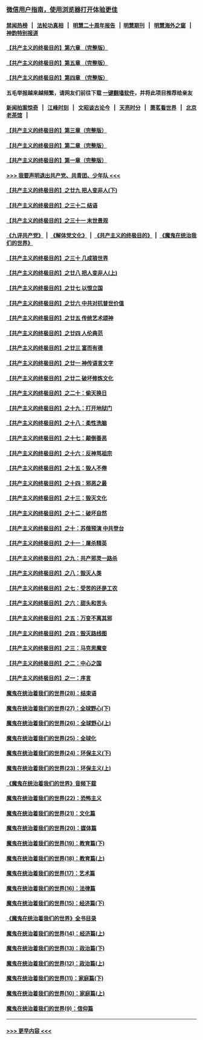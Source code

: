 ### [微信用户指南，使用浏览器打开体验更佳](https://github.com/gfw-breaker/banned-news1/blob/master/indexes/wechat-guide.md?t=0)
#### [禁闻热榜](热点新闻.md?t=0)  &nbsp;&nbsp;|&nbsp;&nbsp; [法轮功真相](https://github.com/gfw-breaker/truth/blob/master/README.md?t=0) &nbsp;&nbsp;|&nbsp;&nbsp; [明慧二十周年报告](https://github.com/gfw-breaker/mh-reports/blob/master/README.md?t=0) &nbsp;&nbsp;|&nbsp;&nbsp;[明慧期刊](https://github.com/gfw-breaker/mh-qikan) &nbsp;&nbsp;|&nbsp;&nbsp; [明慧海外之窗](https://github.com/gfw-breaker/mh-news/blob/master/README.md?t=0) &nbsp;&nbsp;|&nbsp;&nbsp; [神韵特别报道](https://github.com/gfw-breaker/mh-news/blob/master/shenyun.md?t=0)
#### [【共产主义的终极目的】第六章 （完整版）](../pages/nsc422/n11428913.md?t=02061055) 
#### [【共产主义的终极目的】第五章 （完整版）](../pages/nsc422/n11428912.md?t=02061055) 
#### [【共产主义的终极目的】第四章 （完整版）](../pages/nsc422/n11428907.md?t=02061055) 
#### 五毛举报越来越频繁，请网友们前往下载 [一键翻墙软件](https://github.com/gfw-breaker/ssr-accounts)，并将此项目推荐给亲友
#### [新闻拍案惊奇](https://github.com/gfw-breaker/banned-news1/blob/master/pages/link4.md) &nbsp;&nbsp;|&nbsp;&nbsp; [江峰时刻](https://github.com/gfw-breaker/banned-news1/blob/master/pages/link4.md) &nbsp;&nbsp;|&nbsp;&nbsp; [文昭谈古论今](https://github.com/gfw-breaker/banned-news1/blob/master/pages/link4.md) &nbsp;&nbsp;|&nbsp;&nbsp; [天亮时分](https://github.com/gfw-breaker/banned-news1/blob/master/pages/link4.md) &nbsp;&nbsp;|&nbsp;&nbsp; [萧茗看世界](https://github.com/gfw-breaker/banned-news1/blob/master/pages/link4.md) &nbsp;&nbsp;|&nbsp;&nbsp; [北京老茶馆](https://github.com/gfw-breaker/banned-news1/blob/master/pages/link4.md) &nbsp;&nbsp;|&nbsp;&nbsp; 
#### [【共产主义的终极目的】第三章（完整版）](../pages/nsc422/n11428848.md?t=02061055) 
#### [【共产主义的终极目的】第二章（完整版）](../pages/nsc422/n11428831.md?t=02061055) 
#### [【共产主义的终极目的】第一章（完整版）](../pages/nsc422/n11417651.md?t=02061055) 
#### [>>> 我要声明退出共产党、共青团、少年队 <<<](https://github.com/begood0513/goodnews/blob/master/quit/letter.md) 
#### [【共产主义的终极目的】之廿九 把人变非人(下)](../pages/nsc422/n11344140.md?t=02061055) 
#### [【共产主义的终极目的】之三十二 结语](../pages/nsc422/n11360535.md?t=02061055) 
#### [【共产主义的终极目的】之三十一 末世景观](../pages/nsc422/n11351129.md?t=02061055) 
#### [《九评共产党》](https://github.com/begood0513/9ping.md/blob/master/README.md) &nbsp;|&nbsp; [《解体党文化》](../../../../jtdwh.md/blob/master/README.md)  &nbsp;|&nbsp; [《共产主义的终极目的》](../../../../gczydzjmd.md/blob/master/README.md) &nbsp;|&nbsp; [《魔鬼在统治我们的世界》](../../../../mgztzwmdsj.md/blob/master/README.md) 
#### [【共产主义的终极目的】之三十 几成狼世界](../pages/nsc422/n11348280.md?t=02061055) 
#### [【共产主义的终极目的】之廿八 把人变非人(上)](../pages/nsc422/n11340492.md?t=02061055) 
#### [【共产主义的终极目的】之廿七 以恨立国](../pages/nsc422/n11336944.md?t=02061055) 
#### [【共产主义的终极目的】之廿六 中共对抗普世价值](../pages/nsc422/n11324785.md?t=02061055) 
#### [【共产主义的终极目的】之廿五 传统艺术颂神](../pages/nsc422/n11296396.md?t=02061055) 
#### [【共产主义的终极目的】之廿四 人伦典范](../pages/nsc422/n11296397.md?t=02061055) 
#### [【共产主义的终极目的】之廿三 富而有德](../pages/nsc422/n11283598.md?t=02061055) 
#### [【共产主义的终极目的】之廿一 神传语言文字](../pages/nsc422/n11263265.md?t=02061055) 
#### [【共产主义的终极目的】之廿二 破坏修炼文化](../pages/nsc422/n11245728.md?t=02061055) 
#### [【共产主义的终极目的】之二十：偷天换日](../pages/nsc422/n11238846.md?t=02061055) 
#### [【共产主义的终极目的】之十九：打开地狱门](../pages/nsc422/n11206376.md?t=02061055) 
#### [【共产主义的终极目的】之十八：柔性洗脑](../pages/nsc422/n11199994.md?t=02061055) 
#### [【共产主义的终极目的】之十七：颠倒善恶](../pages/nsc422/n11179782.md?t=02061055) 
#### [【共产主义的终极目的】之十六：反神骂祖宗](../pages/nsc422/n11166798.md?t=02061055) 
#### [【共产主义的终极目的】之十五：毁人不倦](../pages/nsc422/n11166792.md?t=02061055) 
#### [【共产主义的终极目的】之十四：邪恶之最](../pages/nsc422/n11150249.md?t=02061055) 
#### [【共产主义的终极目的】之十三：毁灭文化](../pages/nsc422/n11135227.md?t=02061055) 
#### [【共产主义的终极目的】之十二：破坏自然](../pages/nsc422/n11135214.md?t=02061055) 
#### [【共产主义的终极目的】之十：苏俄预演 中共登台](../pages/nsc422/n11118424.md?t=02061055) 
#### [【共产主义的终极目的】之十一：屠杀精英](../pages/nsc422/n11118442.md?t=02061055) 
#### [【共产主义的终极目的】之九：共产邪灵一路杀](../pages/nsc422/n11114139.md?t=02061055) 
#### [【共产主义的终极目的】之八：毁灭人类](../pages/nsc422/n11108503.md?t=02061055) 
#### [【共产主义的终极目的】之七：受苦的还是工农](../pages/nsc422/n11101809.md?t=02061055) 
#### [【共产主义的终极目的】之六：甜头和苦头](../pages/nsc422/n11096971.md?t=02061055) 
#### [【共产主义的终极目的】之五：万变不离其邪](../pages/nsc422/n11091285.md?t=02061055) 
#### [【共产主义的终极目的】之四：毁灭路线图](../pages/nsc422/n11086284.md?t=02061055) 
#### [【共产主义的终极目的】之三：马克思魔变](../pages/nsc422/n11061941.md?t=02061055) 
#### [【共产主义的终极目的】之二：中心之国](../pages/nsc422/n11047728.md?t=02061055) 
#### [【共产主义的终极目的】之一：序言](../pages/nsc422/n11086077.md?t=02061055) 
#### [魔鬼在统治着我们的世界(28)：结束语](../pages/nsc422/n10936246.md?t=02061055) 
#### [魔鬼在统治着我们的世界(27)：全球野心(下)](../pages/nsc422/n10928319.md?t=02061055) 
#### [魔鬼在统治着我们的世界(26)：全球野心(上)](../pages/nsc422/n10900318.md?t=02061055) 
#### [魔鬼在统治着我们的世界(25)：全球化](../pages/nsc422/n10788205.md?t=02061055) 
#### [魔鬼在统治着我们的世界(24)：环保主义(下)](../pages/nsc422/n10695307.md?t=02061055) 
#### [魔鬼在统治着我们的世界(23)：环保主义(上)](../pages/nsc422/n10688613.md?t=02061055) 
#### [《魔鬼在统治着我们的世界》音频下载](../pages/nsc422/n10635553.md?t=02061055) 
#### [魔鬼在统治着我们的世界(22)：恐怖主义](../pages/nsc422/n10614727.md?t=02061055) 
#### [魔鬼在统治着我们的世界(21)：文化篇](../pages/nsc422/n10597706.md?t=02061055) 
#### [魔鬼在统治着我们的世界(20)：媒体篇](../pages/nsc422/n10586579.md?t=02061055) 
#### [魔鬼在统治着我们的世界(19)：教育篇(下)](../pages/nsc422/n10564808.md?t=02061055) 
#### [魔鬼在统治着我们的世界(18)：教育篇(上)](../pages/nsc422/n10526970.md?t=02061055) 
#### [魔鬼在统治着我们的世界(17)：艺术篇](../pages/nsc422/n10499093.md?t=02061055) 
#### [魔鬼在统治着我们的世界(16)：法律篇](../pages/nsc422/n10485969.md?t=02061055) 
#### [魔鬼在统治着我们的世界(15)：经济篇(下)](../pages/nsc422/n10469975.md?t=02061055) 
#### [《魔鬼在统治着我们的世界》全书目录](../pages/nsc422/n10464261.md?t=02061055) 
#### [魔鬼在统治着我们的世界(14)：经济篇(上)](../pages/nsc422/n10457370.md?t=02061055) 
#### [魔鬼在统治着我们的世界(13)：政治篇(下)](../pages/nsc422/n10448270.md?t=02061055) 
#### [魔鬼在统治着我们的世界(12)：政治篇(上)](../pages/nsc422/n10444576.md?t=02061055) 
#### [魔鬼在统治着我们的世界(11)：家庭篇(下)](../pages/nsc422/n10440961.md?t=02061055) 
#### [魔鬼在统治着我们的世界(10)：家庭篇(上)](../pages/nsc422/n10435448.md?t=02061055) 
#### [魔鬼在统治着我们的世界(9)：信仰篇](../pages/nsc422/n10432159.md?t=02061055) 

----
#### [ >>> 更早内容 <<< ](../indexes/nsc422-earlier.md)
